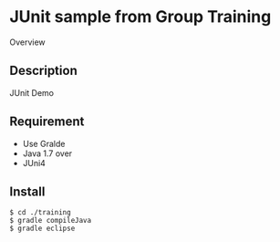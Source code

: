 JUnit sample from Group Training
====

Overview

## Description
JUnit Demo

## Requirement
- Use Gralde
- Java 1.7 over
- JUni4

## Install
```shell
$ cd ./training
$ gradle compileJava
$ gradle eclipse
```